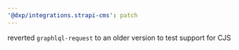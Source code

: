 ```yaml
---
'@dxp/integrations.strapi-cms': patch
---
```


reverted `graphlql-request` to an older version to test support for CJS
